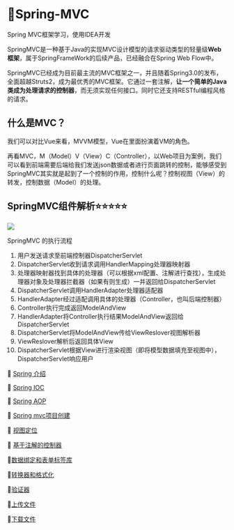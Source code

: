 # :fallen_leaf:Spring-MVC
Spring MVC框架学习，使用IDEA开发

SpringMVC是一种基于Java的实现MVC设计模型的请求驱动类型的轻量级**Web框架**，属于SpringFrameWork的后续产品，已经融合在Spring Web Flow中。

SpringMVC已经成为目前最主流的MVC框架之一，并且随着Spring3.0的发布，全面超越Struts2，成为最优秀的MVC框架。它通过一套注解，**让一个简单的Java类成为处理请求的控制器**，而无须实现任何接口。同时它还支持RESTful编程风格的请求。

## 什么是MVC？

我们可以对比Vue来看，MVVM模型，Vue在里面扮演着VM的角色。

再看MVC，M（Model）V（View）C（Controller），以Web项目为案例，我们可以看到前端需要后端给我们发送json数据或者进行页面跳转的控制，能够感受到SpringMVC其实就是起到了一个控制的作用，控制什么呢？控制视图（View）的转发，控制数据（Model）的处理。

## SpringMVC组件解析⭐⭐⭐⭐⭐

![](.\imgs\SpringMVC组件解析流程.png)

SpringMVC 的执行流程

1. 用户发送请求至前端控制器DispatcherServlet
2. DispatcherServlet收到请求调用HandlerMapping处理器映射器
3. 处理器映射器找到具体的处理器（可以根据xml配置、注解进行查找），生成处理器对象及处理器拦截器（如果有则生成）一并返回给DispatcherServlet
4. DispatcherServlet调用HandlerAdapter处理器适配器
5. HandlerAdapter经过适配调用具体的处理器（Controller，也叫后端控制器）
6. Controller执行完成返回ModelAndView
7. HandlerAdapter将Controller执行结果ModelAndView返回给DispatcherServlet
8. DispatcherServlet将ModelAndView传给ViewReslover视图解析器
9. ViewReslover解析后返回具体View
10. DispatcherServlet根据View进行渲染视图（即将模型数据填充至视图中），DispatcherServlet响应用户

:maple_leaf: [Spring 介绍](https://github.com/Lumnca/Spring-MVC/blob/master/Spring%E5%AF%BC%E5%AD%A6%E5%AD%A6%E4%B9%A0%E7%AC%94%E8%AE%B0.md)

:maple_leaf: [Spring IOC](https://github.com/Lumnca/Spring-MVC/blob/master/IOC.md)

:maple_leaf: [Spring AOP](https://github.com/Lumnca/Spring-MVC/blob/master/AOP.md)

:maple_leaf: [Spring mvc项目创建](https://github.com/Lumnca/Spring-MVC/blob/master/hello.md)

:maple_leaf: [视图定位](https://github.com/Lumnca/Spring-MVC/blob/master/%E8%A7%86%E5%9B%BE%E5%AE%9A%E4%BD%8D.md)

:maple_leaf: [基于注解的控制器](https://github.com/Lumnca/Spring-MVC/blob/master/%E5%9F%BA%E4%BA%8E%E6%B3%A8%E8%A7%A3%E7%9A%84%E6%8E%A7%E5%88%B6%E5%99%A8.md)

:maple_leaf:[数据绑定和表单标签库](https://github.com/Lumnca/Spring-MVC/blob/master/%E6%95%B0%E6%8D%AE%E7%BB%91%E5%AE%9A%E5%92%8C%E8%A1%A8%E5%8D%95%E5%BA%93%E6%A0%87%E7%AD%BE.md)

:maple_leaf:[转换器和格式化](https://github.com/Lumnca/Spring-MVC/blob/master/%E8%BD%AC%E6%8D%A2%E5%99%A8%E5%92%8C%E6%A0%BC%E5%BC%8F%E5%8C%96.md)

:maple_leaf:[验证器](https://github.com/Lumnca/Spring-MVC/blob/master/%E9%AA%8C%E8%AF%81%E5%99%A8.md)

:maple_leaf:[上传文件](https://github.com/Lumnca/Spring-MVC/blob/master/%E4%B8%8A%E4%BC%A0%E6%96%87%E4%BB%B6.md)

:maple_leaf:[下载文件](https://github.com/Lumnca/Spring-MVC/blob/master/%E4%B8%8B%E8%BD%BD%E6%96%87%E4%BB%B6.md)
